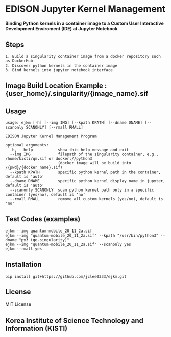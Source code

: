 # EDISON Jupyter Kernel Management
**Binding Python kernels in a container image to a Custom User Interactive Development Enviroment (IDE) at Jupyter Notebook**

## Steps
```
1. Build a singularity container image from a docker repository such as DockerHub
2. Discover python kernels in the container image
3. Bind kernels into jupyter notebook interface
```

## Image Build Location Example : {user_home}/.singularity/{image_name}.sif 

## Usage
```
usage: ejkm [-h] [--img IMG] [--kpath KPATH] [--dname DNAME] [--scanonly SCANONLY] [--rmall RMALL]

EDISON Jupyter Kernel Management Program

optional arguments:
  -h, --help           show this help message and exit
  --img IMG            filepath of the singularity container, e.g., /home/kisti/qm.sif or docker://python3
                       (docker image will be build into /{pwd}/{docker_name}.sif)
  --kpath KPATH        specific python kernel path in the container, default is 'auto'
  --dname DNAME        specific python kernel display name in jupyter, default is 'auto'
  --scanonly SCANONLY  scan python kernel path only in a specific container (yes/no), default is 'no'
  --rmall RMALL        remove all custom kernels (yes/no), default is 'no'
```

## Test Codes (examples)
```
ejkm --img quantum-mobile_20_11_2a.sif
ejkm --img "quantum-mobile_20_11_2a.sif" --kpath "/usr/bin/python3" --dname "py3 (qe-singularity)"
ejkm --img "quantum-mobile_20_11_2a.sif" --scanonly yes
ejkm --rmall yes
```

## Installation
`pip install git+https://github.com/jclee0333/ejkm.git`

## License
MIT License

## Korea Institute of Science Technology and Information (KISTI)
